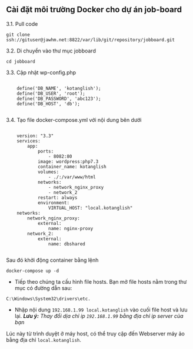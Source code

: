 ## Cài đặt môi trường Docker cho dự án job-board
  <p>3.1. Pull code</p>
  <pre><code>git clone ssh://gituser@jawhm.net:8822/var/lib/git/repository/jobboard.git</code></pre> 
  <p>3.2. Di chuyển vào thư mục jobboard</p>
  <pre><code>cd jobboard</code></pre>    
  <p>3.3. Cập nhật wp-config.php</p>
  <pre><code>
   	define('DB_NAME', 'kotanglish');
	define('DB_USER', 'root');
	define('DB_PASSWORD', 'abc123');
	define('DB_HOST', 'db');
  </code></pre>
  <p>3.4. Tạo file docker-compose.yml với nội dung bên dưới<p>
  
  <pre><code>
    version: "3.3"
    services:
        app:
            ports:
                - 8082:80
            image: wordpress:php7.3
            container_name: kotanglish
            volumes:
                - ./:/var/www/html
            networks:
                - network_nginx_proxy
                - network_2
            restart: always
            environment: 
                VIRTUAL_HOST: "local.kotanglish"
    networks:
        network_nginx_proxy:
            external: 
                name: nginx-proxy
        network_2:
            external: 
                name: dbshared
  </code></pre>
  
  
  <p>Sau đó khởi động container bằng lệnh</p>
  <pre><code>docker-compose up -d</code></pre>
  
  - Tiếp theo chúng ta cấu hình file hosts. Bạn mở file hosts nằm trong thư mục có đường dẫn sau:
<pre><code>C:\Windows\System32\drivers\etc.</code></pre>
- Nhập nội dung <code>192.168.1.99 local.kotanglish</code> vào cuối file host và lưu lại.
<i><b>Lưu ý:</b> Thay đổi dịa chỉ ip <code>192.168.1.99</code> bằng địa chỉ ip server của bạn</i>
<p>Lúc này từ trình duyệt ở máy host, có thể truy cập đến Webserver máy ảo bằng địa chỉ <code>local.kotanglish</code>.</p>

